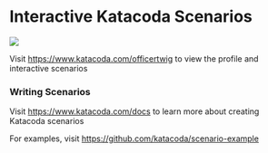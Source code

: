 # Interactive Katacoda Scenarios

[![](http://shields.katacoda.com/katacoda/officertwig/count.svg)](https://www.katacoda.com/officertwig "Get your profile on Katacoda.com")

Visit https://www.katacoda.com/officertwig to view the profile and interactive scenarios

### Writing Scenarios
Visit https://www.katacoda.com/docs to learn more about creating Katacoda scenarios

For examples, visit https://github.com/katacoda/scenario-example
